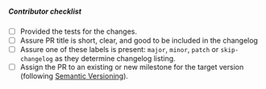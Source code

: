 <!--- Describe the changes here. --->
##### Contributor checklist

- [ ] Provided the tests for the changes.
- [ ] Assure PR title is short, clear, and good to be included in the changelog
- [ ] Assure one of these labels is present: `major`, `minor`, `patch` or `skip-changelog` as they determine changelog listing.
- [ ] Assign the PR to an existing or new milestone for the target version (following [Semantic Versioning](https://blog.versioneye.com/2014/01/16/semantic-versioning/)).
